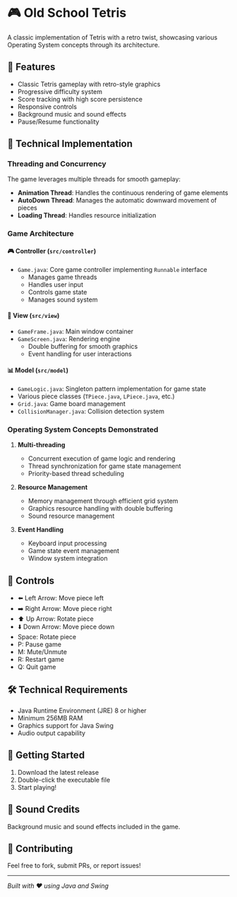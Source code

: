 # 🎮 Old School Tetris

A classic implementation of Tetris with a retro twist, showcasing various Operating System concepts through its architecture.

## 🚀 Features

- Classic Tetris gameplay with retro-style graphics
- Progressive difficulty system
- Score tracking with high score persistence
- Responsive controls
- Background music and sound effects
- Pause/Resume functionality

## 🔧 Technical Implementation

### Threading and Concurrency
The game leverages multiple threads for smooth gameplay:

- **Animation Thread**: Handles the continuous rendering of game elements
- **AutoDown Thread**: Manages the automatic downward movement of pieces
- **Loading Thread**: Handles resource initialization

### Game Architecture

#### 🎮 Controller (`src/controller`)
- `Game.java`: Core game controller implementing `Runnable` interface
  - Manages game threads
  - Handles user input
  - Controls game state
  - Manages sound system

#### 🎨 View (`src/view`)
- `GameFrame.java`: Main window container
- `GameScreen.java`: Rendering engine
  - Double buffering for smooth graphics
  - Event handling for user interactions

#### 📊 Model (`src/model`)
- `GameLogic.java`: Singleton pattern implementation for game state
- Various piece classes (`TPiece.java`, `LPiece.java`, etc.)
- `Grid.java`: Game board management
- `CollisionManager.java`: Collision detection system

### Operating System Concepts Demonstrated

1. **Multi-threading**
   - Concurrent execution of game logic and rendering
   - Thread synchronization for game state management
   - Priority-based thread scheduling

2. **Resource Management**
   - Memory management through efficient grid system
   - Graphics resource handling with double buffering
   - Sound resource management

3. **Event Handling**
   - Keyboard input processing
   - Game state event management
   - Window system integration

## 🎯 Controls

- ⬅️ Left Arrow: Move piece left
- ➡️ Right Arrow: Move piece right
- ⬆️ Up Arrow: Rotate piece
- ⬇️ Down Arrow: Move piece down
- Space: Rotate piece
- P: Pause game
- M: Mute/Unmute
- R: Restart game
- Q: Quit game

## 🛠️ Technical Requirements

- Java Runtime Environment (JRE) 8 or higher
- Minimum 256MB RAM
- Graphics support for Java Swing
- Audio output capability

## 🚀 Getting Started

1. Download the latest release
2. Double-click the executable file
3. Start playing!

## 🎵 Sound Credits

Background music and sound effects included in the game.

## 🤝 Contributing

Feel free to fork, submit PRs, or report issues!

---
*Built with ❤️ using Java and Swing*